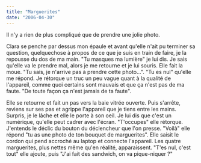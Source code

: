 ```yaml
---
title: "Marguerites"
date: "2006-04-30"
---
```


Il n'y a rien de plus compliqué que de prendre une jolie photo.

Clara se penche par dessus mon épaule et avant qu'elle n'ait pu terminer sa question, quelquechose à propos de ce que je suis en train de faire, je la repousse du dos de ma main. "Tu masques ma lumière" je lui dis. Je sais qu'elle va le prendre mal, alors je me retourne et je lui souris. Elle fait la moue. "Tu sais, je n'arrive pas à prendre cette photo...". "Tu es nul" qu'elle me répond. Je rétorque un truc un peu vague quant à la qualité de l'appareil, comme quoi certains sont mauvais et que ça n'est pas de ma faute. "De toute façon ça n'est jamais de ta faute".

Elle se retourne et fait un pas vers la baie vitrée ouverte. Puis s'arrête, reviens sur ses pas et agrippe l'appareil que je tiens entre les mains. Surpris, je le lâche et elle le porte à son oeil. Je lui dis que c'est un numérique, qu'elle peut cadrer avec l'écran. "T'occupes" elle rétorque. J'entends le déclic du bouton du déclencheur que l'on presse. "Voilà" elle répond "tu as une photo de ton bouquet de marguerites". Elle saisit le cordon qui pend accroché au laptop et connecte l'appareil. Les quatre marguerites, plus nettes même qu'en réalité, apparaissent. "T'es nul, c'est tout" elle ajoute, puis "J'ai fait des sandwich, on va pique-niquer ?"
